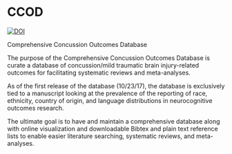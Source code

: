 # CCOD
[![DOI](https://zenodo.org/badge/93772762.svg)](https://zenodo.org/badge/latestdoi/93772762)

Comprehensive Concussion Outcomes Database

The purpose of the Comprehensive Concussion Outcomes Database is curate a database of concussion/mild traumatic brain injury-related outcomes for facilitating systematic reviews and meta-analyses.

As of the first release of the database (10/23/17), the database is exclusively tied to a manuscript looking at the prevalence of the reporting of race, ethnicity, country of origin, and language distributions in neurocognitive outcomes research.

The ultimate goal is to have and maintain a comprehensive database along with online visualization and downloadable Bibtex and plain text reference lists to enable easier literature searching, systematic reviews, and meta-analyses.
